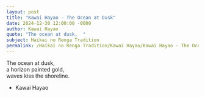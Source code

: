 ```yaml
---
layout: post
title: "Kawai Hayao - The Ocean at Dusk"
date: 2024-12-30 12:00:00 -0000
author: Kawai Hayao
quote: "The ocean at dusk,  "
subject: Haikai no Renga Tradition
permalink: /Haikai no Renga Tradition/Kawai Hayao/Kawai Hayao - The Ocean at Dusk
---
```


The ocean at dusk,  
a horizon painted gold,  
waves kiss the shoreline.

- Kawai Hayao
